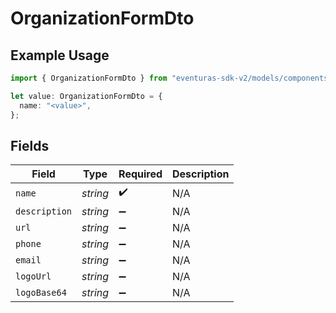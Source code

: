 # OrganizationFormDto

## Example Usage

```typescript
import { OrganizationFormDto } from "eventuras-sdk-v2/models/components";

let value: OrganizationFormDto = {
  name: "<value>",
};
```

## Fields

| Field              | Type               | Required           | Description        |
| ------------------ | ------------------ | ------------------ | ------------------ |
| `name`             | *string*           | :heavy_check_mark: | N/A                |
| `description`      | *string*           | :heavy_minus_sign: | N/A                |
| `url`              | *string*           | :heavy_minus_sign: | N/A                |
| `phone`            | *string*           | :heavy_minus_sign: | N/A                |
| `email`            | *string*           | :heavy_minus_sign: | N/A                |
| `logoUrl`          | *string*           | :heavy_minus_sign: | N/A                |
| `logoBase64`       | *string*           | :heavy_minus_sign: | N/A                |
